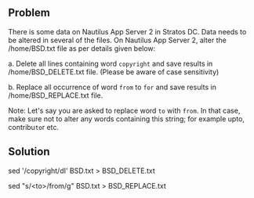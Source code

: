 ## Problem

There is some data on Nautilus App Server 2 in Stratos DC. Data needs to be altered in several of the files. On Nautilus App Server 2, alter the /home/BSD.txt file as per details given below:

a. Delete all lines containing word `copyright` and save results in /home/BSD_DELETE.txt file. (Please be aware of case sensitivity)

b. Replace all occurrence of word `from` to `for` and save results in /home/BSD_REPLACE.txt file.

Note: Let's say you are asked to replace word `to` with `from`. In that case, make sure not to alter any words containing this string; for example upto, contribu`to`r etc.


## Solution

sed '/copyright/dI' BSD.txt > BSD_DELETE.txt

sed "s/\<to\>/from/g" BSD.txt > BSD_REPLACE.txt
